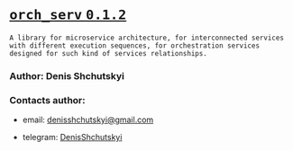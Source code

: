 # <u> [`orch_serv` `0.1.2`](https://github.com/Shchusia/orchestrator_service) </u>
```text
A library for microservice architecture, for interconnected services with different execution sequences, for orchestration services designed for such kind of services relationships.
```
### Author: Denis Shchutskyi
### Contacts author:
+ email: denisshchutskyi@gmail.com
+ telegram: [DenisShchutskyi](https://t.me/DenisShchutskyi)